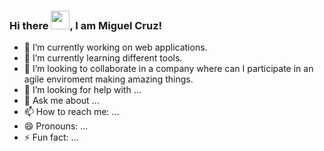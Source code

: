 ### Hi there <img src="https://raw.githubusercontent.com/MartinHeinz/MartinHeinz/master/wave.gif" width="30px">, I am Miguel Cruz!

- 🔭 I’m currently working on web applications.
- 🌱 I’m currently learning different tools.
- 👯 I’m looking to collaborate in a company where can I participate in an agile enviroment making amazing things.
- 🤔 I’m looking for help with ...
- 💬 Ask me about ...
- 📫 How to reach me: ...
- 😄 Pronouns: ...
- ⚡ Fun fact: ...

